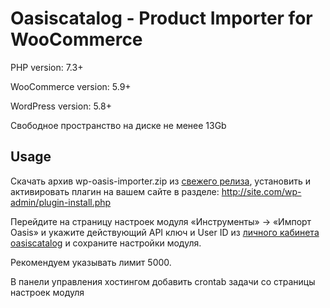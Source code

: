 # Oasiscatalog - Product Importer for WooCommerce

PHP version: 7.3+

WooCommerce version: 5.9+

WordPress version: 5.8+

Свободное пространство на диске не менее 13Gb

## Usage

Скачать архив wp-oasis-importer.zip из [свежего релиза](https://github.com/oasis-catalog/wp-oasis-importer/releases), установить и активировать плагин на вашем сайте в разделе: http://site.com/wp-admin/plugin-install.php

Перейдите на страницу настроек модуля «Инструменты» -> «Импорт Oasis» и укажите действующий API ключ и User ID из [личного кабинета oasiscatalog](https://www.oasiscatalog.com/cabinet/integrations) и сохраните настройки модуля. 

Рекомендуем указывать лимит 5000. 

В панели управления хостингом добавить crontab задачи со страницы настроек модуля

